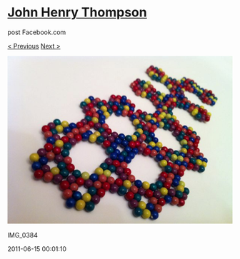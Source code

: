 # [John Henry Thompson](../README.md)
post Facebook.com

[< Previous](2011-06-15-5.md) [Next >](2011-06-15-7.md)

[![](../media/2011-06-15/Magnetic-Balls-IMG_0384.jpg)](../README.md)

IMG_0384

2011-06-15 00:01:10